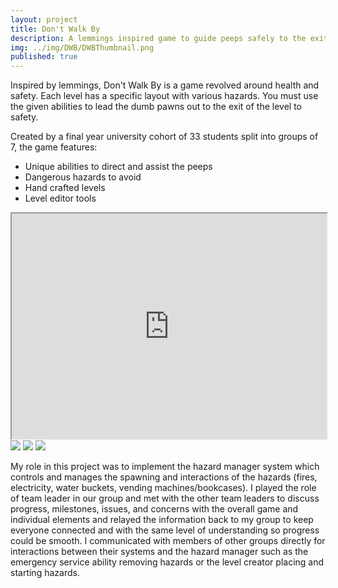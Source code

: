 ```yaml
---
layout: project
title: Don't Walk By
description: A lemmings inspired game to guide peeps safely to the exit.
img: ../img/DWB/DWBThumbnail.png
published: true
---
```


Inspired by lemmings, Don't Walk By is a game revolved around health and safety. Each level has a specific layout with various hazards. You must use the given abilities to lead the dumb pawns out to the exit of the level to safety.

Created by a final year university cohort of 33 students split into groups of 7, the game features:
<ul>
	<li>Unique abilities to direct and assist the peeps</li>
	<li>Dangerous hazards to avoid</li>
	<li>Hand crafted levels</li>
	<li>Level editor tools</li>
</ul>

<div class="owl-carousel owl-theme">
<iframe src="https://www.youtube.com/embed/Md0cpqvYPoA" width = "700" height="361" style="max-width:100%" data-external="1"></iframe>
<a href="{{ site.baseurl }}/img/DWB/1-Tutorial.png" target="_blank"><img src="{{ site.baseurl }}/img/DWB/1-Tutorial.png" /></a>
<a href="{{ site.baseurl }}/img/DWB/2-gameplay" target="_blank"><img src="{{ site.baseurl }}/img/DWB/2-gameplay.png" /></a>
<a href="{{ site.baseurl }}/img/DWB/3-gameplay.png" target="_blank"><img src="{{ site.baseurl }}/img/DWB/3-gameplay.png" /></a>
</div>

My role in this project was to implement the hazard manager system which controls and manages the spawning and interactions of the hazards (fires, electricity, water buckets, vending machines/bookcases). I played the role of team leader in our group and met with the other team leaders to discuss progress, milestones, issues, and concerns with the overall game and individual elements and relayed the information back to my group to keep everyone connected and with the same level of understanding so progress could be smooth. I communicated with members of other groups directly for interactions between their systems and the hazard manager such as the emergency service ability removing hazards or the level creator placing and starting hazards.